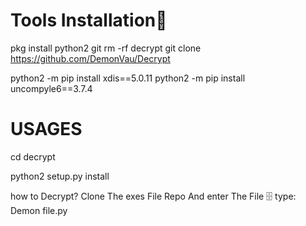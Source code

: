 


# Tools Installation🥵

pkg install python2 git
rm -rf decrypt
git clone https://github.com/DemonVau/Decrypt

python2 -m pip install xdis==5.0.11
python2 -m pip install uncompyle6==3.7.4

















# USAGES

cd decrypt

python2 setup.py install

how to Decrypt? Clone The exes File Repo
And enter The File 🗄️
type: Demon file.py
